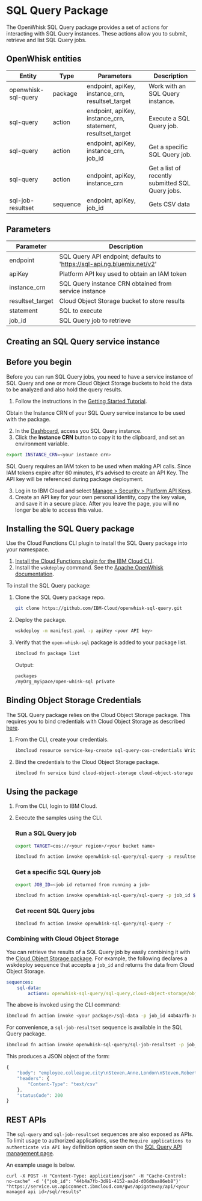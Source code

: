 # SQL Query Package

The OpenWhisk SQL Query package provides a set of actions for interacting with SQL Query instances. These actions allow you to submit, retrieve and list SQL Query jobs.

## OpenWhisk entities
| Entity | Type | Parameters | Description |
|--------|------|------------|-------------|
| openwhisk-sql-query | package  | endpoint, apiKey, instance_crn, resultset_target | Work with an SQL Query instance. |
| sql-query           | action   | endpoint, apiKey, instance_crn, statement, resultset_target | Execute a SQL Query job. |
| sql-query           | action   | endpoint, apiKey, instance_crn, job_id | Get a specific SQL Query job. |
| sql-query           | action   | endpoint, apiKey, instance_crn | Get a list of recently submitted SQL Query jobs. |
| sql-job-resultset   | sequence | endpoint, apiKey, job_id | Gets CSV data |

## Parameters
| Parameter | Description |
| --------- | ----------- |
| endpoint | SQL Query API endpoint; defaults to 'https://sql-api.ng.bluemix.net/v2' |
| apiKey | Platform API key used to obtain an IAM token |
| instance_crn | SQL Query instance CRN obtained from service instance |
| resultset_target | Cloud Object Storage bucket to store results |
| statement | SQL to execute |
| job_id  | SQL Query job to retrieve |

## Creating an SQL Query service instance

## Before you begin

Before you can run SQL Query jobs, you need to have a service instance of SQL Query and one or more Cloud Object Storage buckets to hold the data to be analyzed and also hold the query results.

1. Follow the instructions in the [Getting Started Tutorial](https://console.bluemix.net/docs/services/sql-query/getting-started.html#getting-started-tutorial).

Obtain the Instance CRN of your SQL Query service instance to be used with the package.

2. In the [Dashboard](https://console.bluemix.net/dashboard), access you SQL Query instance.
3. Click the **Instance CRN** button to copy it to the clipboard, and set an environment variable.

```sh
export INSTANCE_CRN=<your instance crn>
```

SQL Query requires an IAM token to be used when making API calls. Since IAM tokens expire after 60 minutes, it's advised to create an API Key. The API key will be referenced during package deployment.

3. Log in to IBM Cloud and select [Manage > Security > Platform API Keys](https://console.bluemix.net/iam/#/apikeys).
4. Create an API key for your own personal identity, copy the key value, and save it in a secure place. After you leave the page, you will no longer be able to access this value.

## Installing the SQL Query package

Use the Cloud Functions CLI plugin to install the SQL Query package into your namespace.

1. [Install the Cloud Functions plugin for the IBM Cloud CLI](bluemix_cli.html#cloudfunctions_cli).
2. Install the `wskdeploy` command. See the [Apache OpenWhisk documentation](https://github.com/apache/incubator-openwhisk-wskdeploy#building-the-project).

To install the SQL Query package:

1. Clone the SQL Query package repo.
    ```sh
    git clone https://github.com/IBM-Cloud/openwhisk-sql-query.git
    ```

2. Deploy the package.
    ```sh
    wskdeploy -m manifest.yaml -p apiKey <your API key>
    ```

3. Verify that the `open-whisk-sql` package is added to your package list.
    ```sh
    ibmcloud fn package list
    ```

    Output:
    ```sh
    packages
    /myOrg_mySpace/open-whisk-sql private
    ```

## Binding Object Storage Credentials

The SQL Query package relies on the Cloud Object Storage package. This requires you to bind credentials with Cloud Object Storage as described [here](https://console.bluemix.net/docs/openwhisk/cloud_object_storage_actions.html#cloud_object_storage_actions).

1. From the CLI, create your credentials.

    ```sh
    ibmcloud resource service-key-create sql-query-cos-credentials Writer --instance-name <your COS instance name> --parameters '{"HMAC":true}'
    ```
2. Bind the credentials to the Cloud Object Storage package.

    ```sh
    ibmcloud fn service bind cloud-object-storage cloud-object-storage --instance <your COS instance name>
    ```

## Using the package

1. From the CLI, login to IBM Cloud.
2. Execute the samples using the CLI.

    ### Run a SQL Query job

    ```sh
    export TARGET=cos://<your region>/<your bucket name>
    ```

    ```sh
    ibmcloud fn action invoke openwhisk-sql-query/sql-query -p resultset_target $TARGET -p statement "SELECT e1.firstname employee, e2.firstname colleague, e1.city FROM cos://us-geo/sql/employees.parquet STORED AS PARQUET e1, cos://us-geo/sql/employees.parquet STORED AS PARQUET e2 WHERE e2.city = e1.city AND e1.employeeid <> e2.employeeid AND e1.firstname = 'Steven' ORDER BY e1.city , e1.firstname" -r
    ```

    ### Get a specific SQL Query job

    ```sh
    export JOB_ID=<job id returned from running a job>
    ```

    ```sh
    ibmcloud fn action invoke openwhisk-sql-query/sql-query -p job_id $JOB_ID -r
    ```

    ### Get recent SQL Query jobs

    ```sh
    ibmcloud fn action invoke openwhisk-sql-query/sql-query -r
    ```

### Combining with Cloud Object Storage

You can retrieve the results of a SQL Query job by easily combining it with the [Cloud Object Storage package](https://console.bluemix.net/docs/openwhisk/cloud_object_storage_actions.html#cloud_object_storage_actions). For example, the following declares a wskdeploy sequence that accepts a `job_id` and returns the data from Cloud Object Storage.

```yaml
sequences:
    sql-data:
        actions: openwhisk-sql-query/sql-query,cloud-object-storage/object-read
```

The above is invoked using the CLI command:

```sh
ibmcloud fn action invoke <your package>/sql-data -p job_id 44b4a7fb-3d91-4152-aa2d-d06dbaa86eb8 -r
```

For convenience, a `sql-job-resultset` sequence is available in the SQL Query package.

```sh
ibmcloud fn action invoke openwhisk-sql-query/sql-job-resultset -p job_id $JOB_ID -r
```

This produces a JSON object of the form:

```javascript
{
    "body": "employee,colleague,city\nSteven,Anne,London\nSteven,Robert,London\nSteven,Michael,London\n",
    "headers": {
        "Content-Type": "text/csv"
    },
    "statusCode": 200
}
```

## REST APIs

The `sql-query` and `sql-job-resultset` sequences are also exposed as APIs. To limit usage to authorized applications, use the `Require applications to authenticate via API key` definition option seen on the [SQL Query API management page](https://console.bluemix.net/openwhisk/apimanagement).

An example usage is below.

```curl
curl -X POST -H "Content-Type: application/json" -H "Cache-Control: no-cache" -d '{"job_id": "44b4a7fb-3d91-4152-aa2d-d06dbaa86eb8"}' "https://service.us.apiconnect.ibmcloud.com/gws/apigateway/api/<your managed api id>/sql/results"
```
